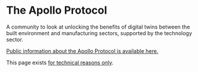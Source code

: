 # The Apollo Protocol

A community to look at unlocking the benefits of digital twins between
the built environment and manufacturing sectors, supported by the
technology sector.

[Public information about the Apollo Protocol is available
here.](https://digitaltwinhub.co.uk/networks/29-the-apollo-protocol/)

This page exists [for technical reasons only](/ns).
